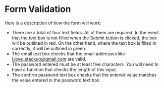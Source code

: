 # Form Validation

Here is a description of how the form will work:
- There are a total of four text fields. All of them are required. In the event that the text box is not filled when the Submit button is clicked, the box will be outlined in red. On the other hand, where the text box is filled in correctly, it will be outlined in green.
- The email text box checks that the email addresses like i.love_stackup@gmail.com are valid.
- The password entered must be at least five characters. You will need to have a function that checks the length of this input.
- The confirm password text box checks that the entered value matches the value entered in the password text box.